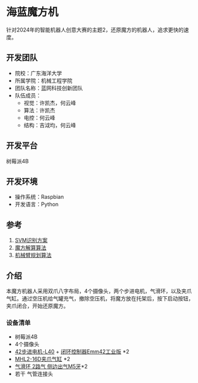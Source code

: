 # 海蓝魔方机
针对2024年的智能机器人创意大赛的主题2，还原魔方的机器人，追求更快的速度。

## 开发团队
 - 院校：广东海洋大学
 - 所属学院：机械工程学院
 - 团队名称：蓝网科技创新团队
 - 队伍成员：
    - 视觉：许凯杰，何云峰
    - 算法：许凯杰
    - 电控：何云峰
    - 结构：吉泧均，何云峰

## 开发平台
树莓派4B

## 开发环境
 - 操作系统：Raspbian
 - 开发语言：Python

## 参考
1.  [SVM识别方案](https://blog.csdn.net/lemonbit/article/details/117004167)
2.  [魔方解算算法](https://github.com/hkociemba/RubiksCube-TwophaseSolver)
3.  [机械臂规划算法](https://gitee.com/harry-fan/rubiks-cube-robot/tree/master)

## 介绍
本魔方机器人采用双爪八字布局，4个摄像头，两个步进电机，气滑环，以及夹爪气缸。通过空压机给气罐充气，撤除空压机，将魔方放在托架后，按下启动按钮，夹爪闭合，开始还原魔方。
### 设备清单
- 树莓派4B
- 4个摄像头
- [42步进电机-L40](https://item.taobao.com/item.htm?abbucket=5&id=682797640293&ns=1&spm=a21n57.1.0.0.6903523cZRZY1D&skuId=5057239338765) + [闭环控制器Emm42工业版](https://item.taobao.com/item.htm?abbucket=5&id=673302946671&ns=1&spm=a21n57.1.0.0.6903523cZRZY1D&skuId=5032954871240) *2
- [MHL2-16D夹爪气缸](https://item.taobao.com/item.htm?id=537049565191&spm=a1z0d.6639537/tb.1997196601.34.257c7484ZwafTI&skuId=3206052770907) *2
- [气滑环 2路气 侧边出气M5牙](https://detail.tmall.com/item.htm?_u=d2qf50kdb8b2&id=555594152568&skuId=3431370232744)*2
- 若干 气管连接头